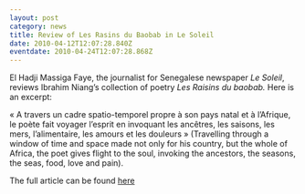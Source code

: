 ```yaml
---
layout: post
category: news
title: Review of Les Rasins du Baobab in Le Soleil
date: 2010-04-12T12:07:28.840Z
eventdate: 2010-04-24T12:07:28.868Z
---
```

El Hadji Massiga Faye, the journalist for Senegalese newspaper *Le Soleil*, reviews Ibrahim Niang’s collection of poetry *Les Raisins du baobab.* Here is an excerpt:

« A travers un cadre spatio-temporel propre à son pays natal et à l’Afrique, le poète fait voyager l’esprit en invoquant les ancêtres, les saisons, les mers, l’alimentaire, les amours et les douleurs » (Travelling through a window of time and space made not only for his country, but the whole of Africa, the poet gives flight to the soul, invoking the ancestors, the seasons, the seas, food, love and pain).

The full article can be found [here](http://fr.allafrica.com/stories/201004260899.html "le soleil")